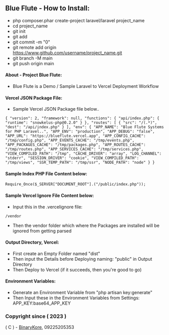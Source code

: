 ## Blue Flute - How to Install:

* php composer.phar create-project laravel/laravel project_name
* cd project_name
* git init
* git add
* git commit -m "0"
* git remote add origin https://www.github.com/username/project_name.git
* git branch -M main
* git push origin main

#### About - Project Blue Flute:

* Blue Flute is a Demo / Sample Laravel to Vercel Deployment Workflow

#### Vercel JSON Package File:

* Sample Vercel JSON Package file below..

``
{
	"version": 2,
	"framework": null,
    "functions": {
		"api/index.php": {
			"runtime": "snowkelus-php@0.2.0"
		}
	},
    "routes": [
        {
            "src": "/(.*)",
            "dest": "/api/index.php"
        }
    ],
    "env": {
        "APP_NAME": "Blue Flute Systems for PHP Laravel..",
        "APP_ENV": "production",
        "APP_DEBUG": "false",
        "APP_URL": "https://blueflute.vercel.app",
        "APP_CONFIG_CACHE": "/tmp/config.php",
        "APP_EVENTS_CACHE": "/tmp/events.php",
        "APP_PACKAGES_CACHE": "/tmp/packages.php",
        "APP_ROUTES_CACHE": "/tmp/routes.php",
        "APP_SERVICES_CACHE": "/tmp/services.php",
        "VIEW_COMPILED_PATH": "/tmp",
        "CACHE_DRIVER": "array",
        "LOG_CHANNEL": "stderr",
        "SESSION_DRIVER": "cookie",
        "VIEW_COMPILED_PATH": "/tmp/views",
        "SSR_TEMP_PATH": "/tmp/ssr",
        "NODE_PATH": "node"
    }
}
``

#### Sample Index PHP File Content below:

``
Require_Once($_SERVER["DOCUMENT_ROOT"].("/public/index.php"));
``

#### Sample Vercel Ignore File Content below:

* Input this in the .vercelignore file:

``
/vendor
``

* Then the vendor folder which where the Packages are installed will be ignored from getting parsed

#### Output Directory, Vercel:

* First create an Empty Folder named "dist"
* Then input the Details before Deploying naming: "public" in Output Directory
* Then Deploy to Vercel (if it succeeds, then you're good to go)

#### Environment Variables:

* Generate an Environment Variable from "php artisan key:generate"
* Then Input these in the Environment Variables from Settings: APP_KEY:base64_APP_KEY


### Copyright since ( 2023 )
( C ) - [BinaryKore](https://github.com/binarykore), 09225205353